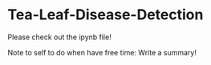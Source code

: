 # Tea-Leaf-Disease-Detection

Please check out the ipynb file!

Note to self to do when have free time: Write a summary!

